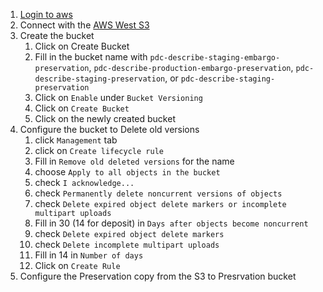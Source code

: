 1. [Login to aws](https://princeton.edu/aws)
1. Connect with the [AWS West S3](https://us-west-1.console.aws.amazon.com/s3/buckets?bucketType=general&region=us-west-1)
1. Create the bucket 
   1. Click on Create Bucket
   1. Fill in the bucket name with `pdc-describe-staging-embargo-preservation`, `pdc-describe-production-embargo-preservation`, `pdc-describe-staging-preservation`, or `pdc-describe-staging-preservation`
   1. Click on `Enable` under `Bucket Versioning`
   1. Click on `Create Bucket`
   1. Click on the newly created bucket
1. Configure the bucket to Delete old versions
   1. click `Management` tab
   1. click on `Create lifecycle rule`
   1. Fill in `Remove old deleted versions` for the name
   1. choose `Apply to all objects in the bucket`
   1. check `I acknowledge...`
   1. check `Permanently delete noncurrent versions of objects`
   1. check `Delete expired object delete markers or incomplete multipart uploads`
   1. Fill in 30 (14 for deposit) in `Days after objects become noncurrent`
   1. check `Delete expired object delete markers`
   1. check `Delete incomplete multipart uploads`
   1. Fill in 14 in `Number of days`
   1. Click on `Create Rule` 
1. Configure the Preservation copy from the S3 to Presrvation bucket

